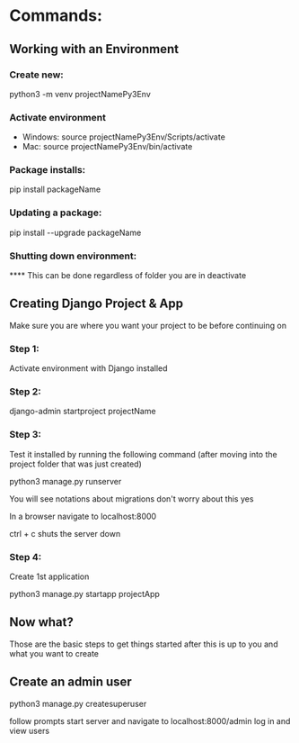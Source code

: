 # Commands:

## Working with an Environment

### Create new:
python3 -m venv projectNamePy3Env

### Activate environment
* Windows:
    source projectNamePy3Env/Scripts/activate
* Mac:
    source projectNamePy3Env/bin/activate

### Package installs:
pip install packageName

### Updating a package:
pip install --upgrade packageName

### Shutting down environment:
**** This can be done regardless of folder you are in
deactivate

## Creating Django Project & App
Make sure you are where you want your project to be before continuing on

### Step 1:
Activate environment with Django installed

### Step 2:
django-admin startproject projectName

### Step 3:
Test it installed by running the following command (after moving into the project folder that was just created)

python3 manage.py runserver

You will see notations about migrations don't worry about this yes

In a browser navigate to localhost:8000

ctrl + c shuts the server down

### Step 4:
Create 1st application

python3 manage.py startapp projectApp

## Now what?

Those are the basic steps to get things started after this is up to you and what you want to create


## Create an admin user
python3 manage.py createsuperuser

follow prompts
start server and navigate to localhost:8000/admin
log in and view users